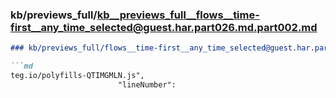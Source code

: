 ### kb/previews_full/kb__previews_full__flows__time-first__any_time_selected@guest.har.part026.md.part002.md

```md
### kb/previews_full/flows__time-first__any_time_selected@guest.har.part026.md (part 002)

```md
teg.io/polyfills-QTIMGMLN.js",
                        "lineNumber": 
```

```

```
